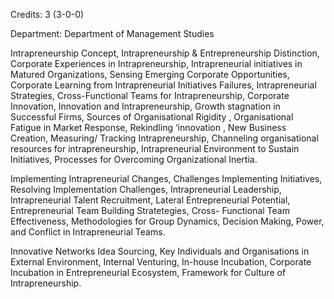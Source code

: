 Credits: 3 (3-0-0)

Department: Department of Management Studies

Intrapreneurship Concept, Intrapreneurship & Entrepreneurship Distinction, Corporate Experiences in Intrapreneurship, Intrapreneurial initiatives in Matured Organizations, Sensing Emerging Corporate Opportunities, Corporate Learning from Intrapreneurial Initiatives Failures, Intrapreneurial Strategies, Cross-Functional Teams for Intrapreneurship, Corporate Innovation, Innovation and Intrapreneurship, Growth stagnation in Successful Firms, Sources of Organisational Rigidity , Organisational Fatigue in Market Response, Rekindling ‘innovation , New Business Creation, Measuring/ Tracking Intrapreneurship, Channeling organisational resources for intrapreneurship, Intrapreneurial Environment to Sustain Initiatives, Processes for Overcoming Organizational Inertia.

Implementing Intrapreneurial Changes, Challenges Implementing Initiatives, Resolving Implementation Challenges, Intrapreneurial Leadership, Intrapreneurial Talent Recruitment, Lateral Entrepreneurial Potential, Entrepreneurial Team Building Stratetegies, Cross- Functional Team Effectiveness, Methodologies for Group Dynamics, Decision Making, Power, and Conflict in Intrapreneurial Teams.

Innovative Networks Idea Sourcing, Key Individuals and Organisations in External Environment, Internal Venturing, In-house Incubation, Corporate Incubation in Entrepreneurial Ecosystem, Framework for Culture of Intrapreneurship.